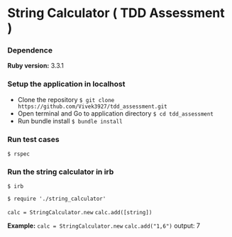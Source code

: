 # String Calculator ( TDD Assessment )

### Dependence
**Ruby version:** 3.3.1

### Setup the application in localhost
- Clone the repository
  `$ git clone https://github.com/Vivek3927/tdd_assessment.git`
- Open terminal and Go to application directory
  `$ cd tdd_assessment`
- Run bundle install
  `$ bundle install`

### Run test cases
`$ rspec`

### Run the string calculator in irb
`$ irb`

`$ require './string_calculator'`

`calc = StringCalculator.new`
`calc.add([string])`

**Example:**
`calc = StringCalculator.new`
`calc.add("1,6")` output: 7
